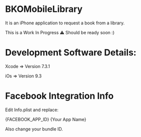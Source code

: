 # BKOMobileLibrary
It is an iPhone application to request a book from a library.

This is a Work In Progress ⚠️ Should be ready soon :)


# Development Software Details:

Xcode => Version 7.3.1

iOs   => Version 9.3

# Facebook Integration Info

Edit Info.plist and replace:

{FACEBOOK_APP_ID}
{Your App Name}


Also change your bundle ID.